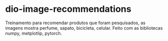 # dio-image-recommendations
Treinamento para recomendar produtos que foram pesquisados, as imagens mostra perfume, sapato, bicicleta, celular. 
Feito com as bibliotecas numpy, metplotlip, pytorch.
